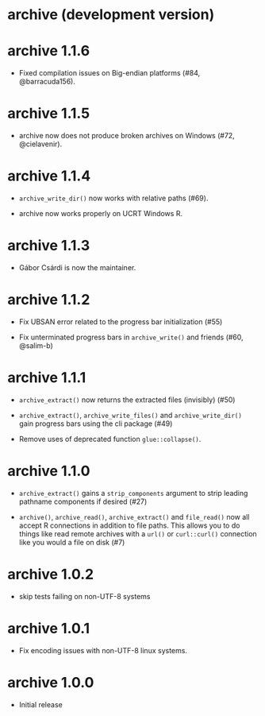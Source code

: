 # archive (development version)


# archive 1.1.6

* Fixed compilation issues on Big-endian platforms (#84, @barracuda156).

# archive 1.1.5

* archive now does not produce broken archives on Windows (#72, @cielavenir).

# archive 1.1.4

* `archive_write_dir()` now works with relative paths (#69).

* archive now works properly on UCRT Windows R.

# archive 1.1.3

* Gábor Csárdi is now the maintainer.

# archive 1.1.2

* Fix UBSAN error related to the progress bar initialization (#55)

* Fix unterminated progress bars in `archive_write()` and friends (#60, @salim-b)

# archive 1.1.1

* `archive_extract()` now returns the extracted files (invisibly) (#50)

* `archive_extract()`, `archive_write_files()` and `archive_write_dir()` gain progress bars using the cli package (#49)

* Remove uses of deprecated function `glue::collapse()`.

# archive 1.1.0

* `archive_extract()` gains a `strip_components` argument to strip leading pathname components if desired (#27)

* `archive()`, `archive_read()`, `archive_extract()` and `file_read()` now all accept R connections in addition to file paths.
  This allows you to do things like read remote archives with a `url()` or `curl::curl()` connection like you would a file on disk (#7)

# archive 1.0.2

* skip tests failing on non-UTF-8 systems

# archive 1.0.1

* Fix encoding issues with non-UTF-8 linux systems.

# archive 1.0.0

* Initial release
